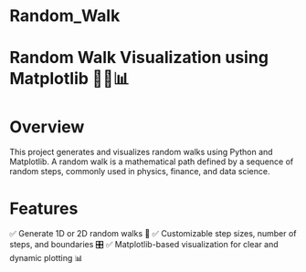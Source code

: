 # Random_Walk
# Random Walk Visualization using Matplotlib 🚶‍♂️📊
# Overview
This project generates and visualizes random walks using Python and Matplotlib. A random walk is a mathematical path defined by a sequence of random steps, commonly used in physics, finance, and data science.
# Features
✅ Generate 1D or 2D random walks 🔄
✅ Customizable step sizes, number of steps, and boundaries 🎛️
✅ Matplotlib-based visualization for clear and dynamic plotting 📊

